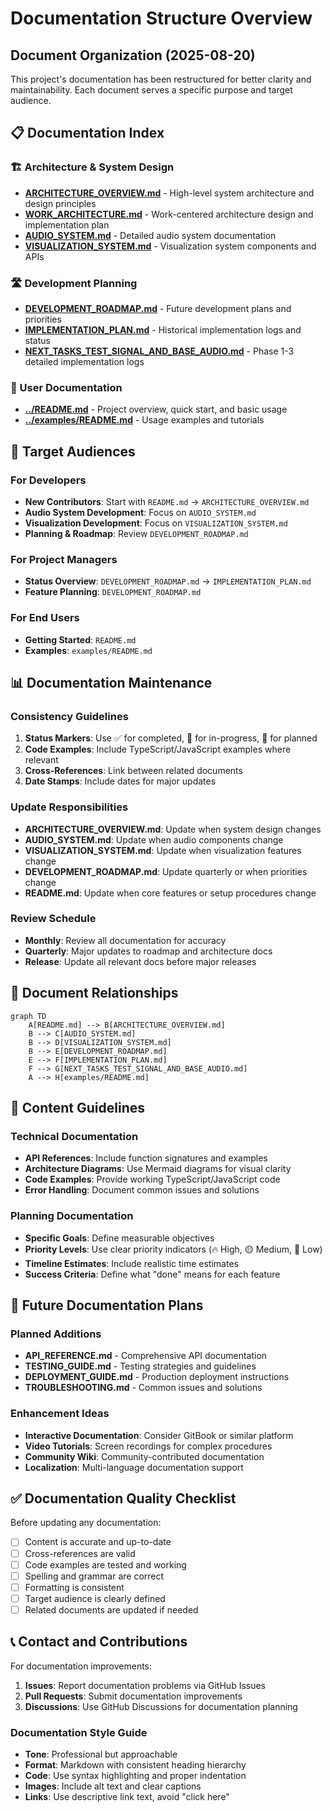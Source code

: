 # Documentation Structure Overview

## Document Organization (2025-08-20)

This project's documentation has been restructured for better clarity and maintainability. Each document serves a specific purpose and target audience.

## 📋 Documentation Index

### 🏗️ Architecture & System Design
- **[ARCHITECTURE_OVERVIEW.md](./ARCHITECTURE_OVERVIEW.md)** - High-level system architecture and design principles
- **[WORK_ARCHITECTURE.md](./WORK_ARCHITECTURE.md)** - Work-centered architecture design and implementation plan
- **[AUDIO_SYSTEM.md](./AUDIO_SYSTEM.md)** - Detailed audio system documentation
- **[VISUALIZATION_SYSTEM.md](./VISUALIZATION_SYSTEM.md)** - Visualization system components and APIs

### 🛣️ Development Planning
- **[DEVELOPMENT_ROADMAP.md](./DEVELOPMENT_ROADMAP.md)** - Future development plans and priorities
- **[IMPLEMENTATION_PLAN.md](./IMPLEMENTATION_PLAN.md)** - Historical implementation logs and status
- **[NEXT_TASKS_TEST_SIGNAL_AND_BASE_AUDIO.md](./NEXT_TASKS_TEST_SIGNAL_AND_BASE_AUDIO.md)** - Phase 1-3 detailed implementation logs

### 📖 User Documentation
- **[../README.md](../README.md)** - Project overview, quick start, and basic usage
- **[../examples/README.md](../examples/README.md)** - Usage examples and tutorials

## 🎯 Target Audiences

### For Developers
- **New Contributors**: Start with `README.md` → `ARCHITECTURE_OVERVIEW.md`
- **Audio System Development**: Focus on `AUDIO_SYSTEM.md`
- **Visualization Development**: Focus on `VISUALIZATION_SYSTEM.md`
- **Planning & Roadmap**: Review `DEVELOPMENT_ROADMAP.md`

### For Project Managers
- **Status Overview**: `DEVELOPMENT_ROADMAP.md` → `IMPLEMENTATION_PLAN.md`
- **Feature Planning**: `DEVELOPMENT_ROADMAP.md`

### For End Users
- **Getting Started**: `README.md`
- **Examples**: `examples/README.md`

## 📊 Documentation Maintenance

### Consistency Guidelines
1. **Status Markers**: Use ✅ for completed, 🚧 for in-progress, 🎯 for planned
2. **Code Examples**: Include TypeScript/JavaScript examples where relevant
3. **Cross-References**: Link between related documents
4. **Date Stamps**: Include dates for major updates

### Update Responsibilities
- **ARCHITECTURE_OVERVIEW.md**: Update when system design changes
- **AUDIO_SYSTEM.md**: Update when audio components change
- **VISUALIZATION_SYSTEM.md**: Update when visualization features change
- **DEVELOPMENT_ROADMAP.md**: Update quarterly or when priorities change
- **README.md**: Update when core features or setup procedures change

### Review Schedule
- **Monthly**: Review all documentation for accuracy
- **Quarterly**: Major updates to roadmap and architecture docs
- **Release**: Update all relevant docs before major releases

## 🔄 Document Relationships

```mermaid
graph TD
    A[README.md] --> B[ARCHITECTURE_OVERVIEW.md]
    B --> C[AUDIO_SYSTEM.md]
    B --> D[VISUALIZATION_SYSTEM.md]
    B --> E[DEVELOPMENT_ROADMAP.md]
    E --> F[IMPLEMENTATION_PLAN.md]
    F --> G[NEXT_TASKS_TEST_SIGNAL_AND_BASE_AUDIO.md]
    A --> H[examples/README.md]
```

## 📝 Content Guidelines

### Technical Documentation
- **API References**: Include function signatures and examples
- **Architecture Diagrams**: Use Mermaid diagrams for visual clarity
- **Code Examples**: Provide working TypeScript/JavaScript code
- **Error Handling**: Document common issues and solutions

### Planning Documentation
- **Specific Goals**: Define measurable objectives
- **Priority Levels**: Use clear priority indicators (🔥 High, 🟡 Medium, 🔵 Low)
- **Timeline Estimates**: Include realistic time estimates
- **Success Criteria**: Define what "done" means for each feature

## 🚀 Future Documentation Plans

### Planned Additions
- **API_REFERENCE.md** - Comprehensive API documentation
- **TESTING_GUIDE.md** - Testing strategies and guidelines
- **DEPLOYMENT_GUIDE.md** - Production deployment instructions
- **TROUBLESHOOTING.md** - Common issues and solutions

### Enhancement Ideas
- **Interactive Documentation**: Consider GitBook or similar platform
- **Video Tutorials**: Screen recordings for complex procedures
- **Community Wiki**: Community-contributed documentation
- **Localization**: Multi-language documentation support

## ✅ Documentation Quality Checklist

Before updating any documentation:

- [ ] Content is accurate and up-to-date
- [ ] Cross-references are valid
- [ ] Code examples are tested and working
- [ ] Spelling and grammar are correct
- [ ] Formatting is consistent
- [ ] Target audience is clearly defined
- [ ] Related documents are updated if needed

## 📞 Contact and Contributions

For documentation improvements:
1. **Issues**: Report documentation problems via GitHub Issues
2. **Pull Requests**: Submit documentation improvements
3. **Discussions**: Use GitHub Discussions for documentation planning

### Documentation Style Guide
- **Tone**: Professional but approachable
- **Format**: Markdown with consistent heading hierarchy
- **Code**: Use syntax highlighting and proper indentation
- **Images**: Include alt text and clear captions
- **Links**: Use descriptive link text, avoid "click here"
